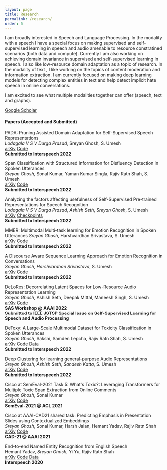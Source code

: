 ```yaml
---
layout: page
title: Research
permalink: /research/
order: 5
---
```

I am broadly interested in Speech and Language Processing. In the modality with a speech I have a special focus on making supervised and self-supervised learning in speech and audio amenable to resource constratined scenarios (both data and compute). Currently I am also working on achieving domain invariance in supervised and self-supervised learning in speech. I also like low-resource domain adaptation as a topic of research. In the modality of text , I like working on the topics of content moderation and information extraction. I am currently focused on making deep learning models for detecting complex entities in text and help detect implicit hate speech in online conversations.

I am excited to see what multiple modalities together can offer (speech, text and graphs).

[Google Scholar](https://scholar.google.com/citations?user=5HKZJHAAAAAJ&hl=en)

#### **Papers (Accepted and Submitted)**

PADA: Pruning Assisted Domain Adaptation for Self-Supervised Speech Representations   
*Lodagala V S V Durga Prasad*, Sreyan Ghosh, S. Umesh  
[arXiv](http://arxiv.org/abs/2203.16965) [Code](https://github.com/Speech-Lab-IITM/PADA)  
**Submitted to Interspeech 2022**  

Span Classification with Structured Information for Disfluency Detection in Spoken Utterances  
*Sreyan Ghosh*, Sonal Kumar, Yaman Kumar Singla, Rajiv Ratn Shah, S. Umesh  
[arXiv](http://arxiv.org/abs/2203.16028) [Code](https://github.com/Sreyan88/Disfluency-Detection-with-Span-Classification)  
**Submitted to Interspeech 2022**  

Analyzing the factors affecting usefulness of Self-Supervised Pre-trained Representations for Speech Recognition  
*Lodagala V S V Durga Prasad*, *Ashish Seth*, *Sreyan Ghosh*, S. Umesh  
[arXiv](http://arxiv.org/abs/2203.16973) [Checkpoints](https://github.com/Sreyan88/Disfluency-Detection-with-Span-Classification)  
**Submitted to Interspeech 2022**  

MMER: Multimodal Multi-task learning for Emotion Recognition in Spoken Utterances 
*Sreyan Ghosh*, Harshvardhan Srivastava, S. Umesh   
[arXiv](http://arxiv.org/abs/2203.16794) [Code](https://github.com/Sreyan88/MMER)  
**Submitted to Interspeech 2022**  

A Discourse Aware Sequence Learning Approach for Emotion Recognition in Conversations   
*Sreyan Ghosh*, *Harshvardhan Srivastava*, S. Umesh   
[arXiv](http://arxiv.org/abs/2203.16799) [Code](https://github.com/Sreyan88/DiscLSTM)  
**Submitted to Interspeech 2022**  

DeLoRes: Decorrelating Latent Spaces for Low-Resource Audio Representation Learning  
*Sreyan Ghosh*, Ashish Seth, Deepak Mittal, Maneesh Singh, S. Umesh   
[arXiv](https://arxiv.org/abs/2203.13628) [Code](https://github.com/Speech-Lab-IITM/DeLoRes)  
**SAS Workshop @ AAAI 2022**  
**Submitted to IEEE JSTSP Special Issue on Self-Supervised Learning for Speech and Audio Processing**  

DeToxy: A Large-Scale Multimodal Dataset for Toxicity Classification in Spoken Utterances  
*Sreyan Ghosh*, Sakshi, Samden Lepcha, Rajiv Ratn Shah, S. Umesh  
[arXiv](https://arxiv.org/pdf/2110.07592.pdf) [Code](https://github.com/Sreyan88/Toxicity-Detection-in-Spoken-Utterances) [Data](https://github.com/Sreyan88/Toxicity-Detection-in-Spoken-Utterances/tree/main/data)  
**Submitted to Interspeech 2022**  

Deep Clustering for learning general-purpose Audio Representations  
*Sreyan Ghosh*, *Ashish Seth*, *Sandesh Katta*, S. Umesh  
[arXiv](https://arxiv.org/pdf/2110.08895.pdf) [Code](https://github.com/Speech-Lab-IITM/DECAR)  
**Submitted to Interspeech 2022**  

Cisco at SemEval-2021 Task 5: What's Toxic?: Leveraging Transformers for Multiple Toxic Span Extraction from Online Comments  
*Sreyan Ghosh*, Sonal Kumar  
[arXiv](https://aclanthology.org/2021.semeval-1.29.pdf) [Code](https://github.com/Sreyan88/SemEval-2021-Toxic-Spans-Detection)  
**SemEval-2021 @ ACL 2021**  

Cisco at AAAI-CAD21 shared task: Predicting Emphasis in Presentation Slides using Contextualized Embeddings  
*Sreyan Ghosh*, Sonal Kumar, Harsh Jalan, Hemant Yadav, Rajiv Ratn Shah  
[arXiv](https://arxiv.org/pdf/2101.11422.pdf) [Code](https://github.com/Sreyan88/CAD21-AAAI21)  
**CAD-21 @ AAAI 2021**  

End-to-end Named Entity Recognition from English Speech  
Hemant Yadav, *Sreyan Ghosh*, Yi Yu, Rajiv Ratn Shah  
[arXiv](https://www.isca-speech.org/archive_v0/Interspeech_2020/pdfs/2482.pdf) [Code](https://github.com/raotnameh/End-to-end-E2E-Named-Entity-Recognition-from-English-Speech) [Data](https://zenodo.org/record/3893954)  
**Interspeech 2020**  
